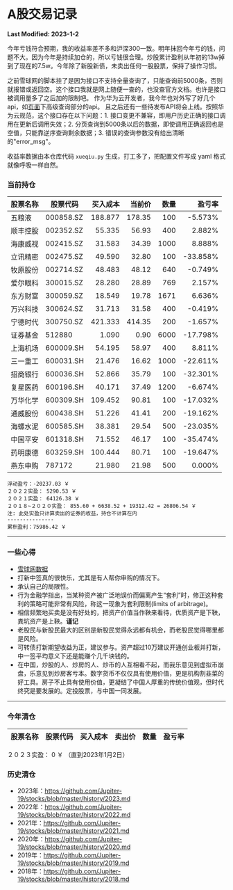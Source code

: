 # A股交易记录

**Last Modified: 2023-1-2**

今年亏钱符合预期，我的收益率差不多和沪深300一致。明年抹回今年亏的钱，问题不大。因为今年是持续加仓的，所以亏钱很合理。炒股累计盈利从年初的13w掉到了现在的7.5w。今年除了新股新债，未卖出任何一股股票，保持了操作习惯。

之前雪球网的脚本挂了是因为接口不支持全量查询了，只能查询前5000条，否则就报错或返回空。这个接口我就是网上随便一查的，也没查官方文档。也许是接口被调用量多了之后加的限制吧。
作为华为云开发者，我今年也对外写了好几个api，如[页面](https://apiexplorer.developer.huaweicloud.com/apiexplorer/doc?product=RMS)下高级查询部分的api。
且之后还有一些待发布API将会上线。按照华为云规范，这个接口存在以下问题：1. 接口变更不兼容，即用户历史正确的接口调用在更新后调用失效；2. 分页查询到5000条以后的数据，即使调用正确返回也是空值，只能靠逆序查询剩余数据；3. 错误的查询参数没有给出清晰的"error_msg"。

<!-- more -->

收益率数据由本仓库代码 `xueqiu.py` 生成，打工多了，把配置文件写成 yaml 格式就像呼吸一样自然。

### 当前持仓

| 股票名称 |    股票代码 |  买入成本 |   当前价 |   数量 |    盈亏率 |
| ------- | --------- | -------: | -----: | ----: | -------: |
| 五粮液   | 000858.SZ |  188.877 |  178.35 |   100 |  -5.573% |
| 顺丰控股 | 002352.SZ |   55.335 |   56.93 |   400 |   2.882% |
| 海康威视 | 002415.SZ |   31.583 |   34.39 |  1000 |   8.888% |
| 立讯精密 | 002475.SZ |   49.590 |   32.80 |   100 | -33.858% |
| 牧原股份 | 002714.SZ |   48.483 |   48.12 |   640 |  -0.749% |
| 爱尔眼科 | 300015.SZ |   28.280 |   28.89 |   769 |   2.157% |
| 东方财富 | 300059.SZ |   18.549 |   19.78 |  1671 |   6.636% |
| 万兴科技 | 300624.SZ |   31.713 |   31.58 |   400 |  -0.419% |
| 宁德时代 | 300750.SZ |  421.333 |  414.35 |   200 |  -1.657% |
| 证券基金 |    512880 |    1.090 |    0.90 |  6000 | -17.798% |
| 上海机场 | 600009.SH |   54.195 |   58.97 |   400 |   8.811% |
| 三一重工 | 600031.SH |   21.476 |   16.62 |  1000 | -22.611% |
| 招商银行 | 600036.SH |   52.866 |   35.79 |   100 | -32.301% |
| 复星医药 | 600196.SH |   40.171 |   37.49 |  1200 |  -6.674% |
| 万华化学 | 600309.SH |  109.452 |   90.81 |   100 | -17.032% |
| 通威股份 | 600438.SH |   51.226 |   41.41 |   200 | -19.162% |
| 海螺水泥 | 600585.SH |   38.381 |   29.54 |   500 | -23.035% |
| 中国平安 | 601318.SH |   71.552 |   46.17 |   100 | -35.474% |
| 药明康德 | 603259.SH |  100.444 |   80.71 |   100 | -19.647% |
| 燕东申购 |    787172 |   21.980 |   21.98 |   500 |   0.000% |


```
浮动盈亏：-20237.03 ￥
２０２２实盈： 5290.53 ￥
２０２１实盈： 64126.38 ￥
２０１８~２０２０实盈： 855.60 + 6638.52 + 19312.42 = 26806.54 ￥
注: 此处实盈只计算卖出的证券的收益，持仓不计算在内
---------------
累积盈利：75986.42 ￥
```

-----------------

### 一些心得

- [雪球网数据](https://xueqiu.com/service/v5/stock/screener/quote/list?page=0&size=1000&order=asc&order_by=amount&exchange=CN&market=CN)
- 打新中签真的很快乐，尤其是有人帮你申购的情况下。
- 承认自己的局限性。
- 行为金融学指出，当某种资产被广泛地误价而偏离产生“套利”时，修正这种套利的策略可能非常有风险，称这一现象为套利限制(limits of arbitrage)。
- 相信频繁地买卖是没有好处的，把资产价值当作鞅来看待，优质资产是下鞅，粪坑资产是上鞅。**谨记**
- 老股民与新股民最大的区别是新股民觉得永远都有机会，而老股民觉得哪里都是风险。
- 可转债打新期望收益为正，建议参与。资产超过10万建议开通创业板并打新，中一签平均意义下还是能赚个几千块钱的。
- 在中国，炒股的人、炒房的人、炒币的人互相看不起，而我乐意见到虚拟币崩盘，乐意见到炒房客亏本。数字货币不仅仅具有使用价值，更是机构割韭菜的好工具。房子不止具有使用价值，更凝结了中国人厚重的传统价值观，但时代终究是要发展的。定投股票，与中国一同发展。

-------------------------------------------------

### 今年清仓
| 股票名称 | 股票代码   | 买入成本   | 卖出价     | 数量  | 盈亏率    |
|------|--------|--------|---------|-----|--------|
２０２３实盈： 0 ￥ （直到2023年1月2日）


### 历史清仓
- 2023年：https://github.com/Jupiter-19/stocks/blob/master/history/2023.md
- 2022年：https://github.com/Jupiter-19/stocks/blob/master/history/2022.md
- 2021年：https://github.com/Jupiter-19/stocks/blob/master/history/2021.md
- 2020年：https://github.com/Jupiter-19/stocks/blob/master/history/2020.md
- 2019年：https://github.com/Jupiter-19/stocks/blob/master/history/2019.md
- 2018年：https://github.com/Jupiter-19/stocks/blob/master/history/2018.md



